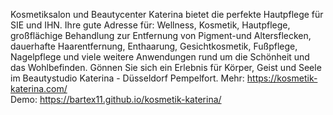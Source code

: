 Kosmetiksalon und Beautycenter Katerina bietet die perfekte Hautpflege für SIE und IHN. Ihre gute Adresse für: Wellness, Kosmetik, Hautpflege, großflächige Behandlung zur Entfernung von Pigment-und Altersflecken, dauerhafte Haarentfernung, Enthaarung, Gesichtkosmetik, Fußpflege, Nagelpflege und viele weitere Anwendungen rund um die Schönheit und das Wohlbefinden. Gönnen Sie sich ein Erlebnis für Körper, Geist und Seele im Beautystudio Katerina - Düsseldorf Pempelfort.
Mehr: https://kosmetik-katerina.com/ <br>
Demo: https://bartex11.github.io/kosmetik-katerina/
